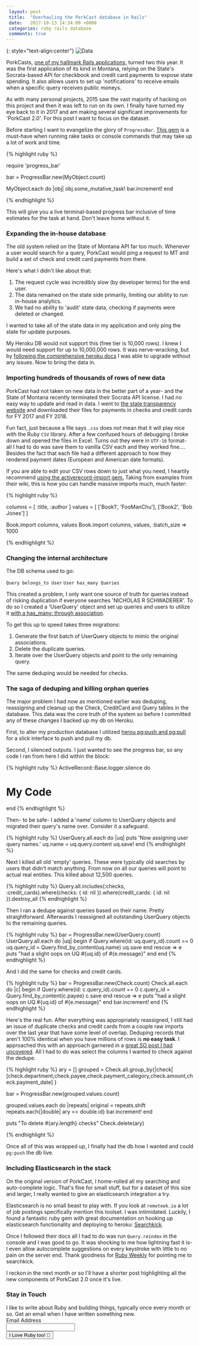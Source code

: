 ```yaml
---
 layout: post
 title:  "Overhauling the PorkCast database in Rails"
 date:   2017-10-13 14:34:09 +0000
 categories: ruby rails database
 comments: true
---
```


{: style="text-align:center"}
![Data](https://static.pexels.com/photos/577585/pexels-photo-577585.jpeg)

PorkCasts, [one of my hallmark Rails applications,](https://www.bozemandailychronicle.com/news/politics/porkcast-lawmaker-hopes-new-website-improves-government-transparency/article_f6f49d3a-eea8-5fde-a7f7-fa4b321a419d.html) turned two this year. It was the first application of its kind in Montana, relying on the State's Socrata-based API for checkbook and credit card payments to expose state spending. It also allows users to set up 'notifications' to receive emails when a specific query receives public moneys.

As with many personal projects, 2015 saw the vast majority of hacking on this project and then it was left to run on its own. I finally have turned my eye back to it in 2017 and am making several significant improvements for 'PorkCast 2.0'. For this post I want to focus on the dataset.

Before starting I want to evangelize the glory of `ProgressBar`. [This gem](https://github.com/paul/progress_bar) is a must-have when running rake tasks or console commands that may take up a lot of work and time.

{% highlight ruby %}

require 'progress_bar'

bar = ProgressBar.new(MyObject.count)

MyObject.each do |obj|
  obj.some_mutative_task!
  bar.increment!
end

{% endhighlight %}

This will give you a live terminal-based progress bar inclusive of time estimates for the task at hand. Don't leave home without it.

### Expanding the in-house database

The old system relied on the State of Montana API far too much. Whenever a user would search for a query, PorkCast would ping a request to MT and build a set of check and credit card payments from there.

Here's what I didn't like about that:

1. The request cycle was incredibly slow (by developer terms) for the end user.
2. The data remained on the state side primarily, limiting our ability to run in-house analytics.
3. We had no ability to 'audit' state data, checking if payments were deleted or changed.

I wanted to take all of the state data in my application and only ping the state for update purposes.

My Heroku DB would not support this (free tier is 10,000 rows). I knew I would need support for up to 10,000,000 rows. It was nerve-wracking, but by [following the comprehensive heroku docs](https://devcenter.heroku.com/articles/upgrading-heroku-postgres-databases) I was able to upgrade without any issues. Now to bring the data in.

### Importing hundreds of thousands of rows of new data

PorkCast had not taken on new data in the better part of a year- and the State of Montana recently terminated their Socrata API license. I had no easy way to update and read in data. I went to [the state transparency website](https://transparency.mt.gov/) and downloaded their files for payments in checks and credit cards for FY 2017 and FY 2018.

Fun fact, just because a file says `.csv` does *not* mean that it will play nice with the Ruby `CSV` library. After a few confused hours of debugging I broke down and opened the files in Excel. Turns out they were in `UTF-16` format- all I had to do was save them to vanilla CSV each and they worked fine.... Besides the fact that each file had a different approach to how they rendered payment dates (European and American date formats).

If you are able to edit your CSV rows down to just what you need, I heartily recommend [using the activerecord-import gem.](https://github.com/zdennis/activerecord-import) Taking from examples from their wiki, this is how you can handle massive imports much, much faster:

{% highlight ruby %}

columns = [ :title, :author ]
values = [ ['Book1', 'FooManChu'], ['Book2', 'Bob Jones'] ]

Book.import columns, values
Book.import columns, values, :batch_size => 1000

{% endhighlight %}

### Changing the internal architecture

The DB schema used to go:

`Query belongs_to User`
`User has_many Queries`

This created a problem, I only want one source of truth for queries instead of risking duplication if everyone searches 'NICHOLAS R SCHWADERER'. To do so I created a 'UserQuery' object and set up queries and users to utilize it [with a has_many: through association](http://guides.rubyonrails.org/association_basics.html#the-has-many-through-association).

To get this up to speed takes three migrations:

1. Generate the first batch of UserQuery objects to mimic the original associations.
2. Delete the duplicate queries.
3. Iterate over the UserQuery objects and point to the only remaining query.

The same deduping would be needed for checks.

### The saga of deduping and killing orphan queries

The major problem I had now as mentioned earlier was deduping, reassigning and cleanup up the Check, CreditCard and Query tables in the database. This data was the core truth of the system so before I committed any of these changes I backed up my db on Heroku.

First, to alter my production database I utilized [herou pg:push and pg:pull](https://devcenter.heroku.com/articles/heroku-postgresql#pg-push-and-pg-pull) for a slick interface to push and pull my db.

Second, I silenced outputs. I just wanted to see the progress bar, so any code I ran from here I did within the block:

{% highlight ruby %}
ActiveRecord::Base.logger.silence do
  # My Code
end
{% endhighlight %}

Then- to be safe- I added a 'name' column to UserQuery objects and migrated their query's name over. Consider it a safeguard.

{% highlight ruby %}
UserQuery.all.each do |uq|
  puts 'Now assigning user query names.'
  uq.name = uq.query.content
  uq.save!
end
{% endhighlight %}

Next I killed all old 'empty' queries. These were typically old searches by users that didn't match anything. From now on all our queries will point to actual real entities. This killed about 12,500 queries.

{% highlight ruby %}
Query.all.includes(:checks, :credit_cards).where(checks: { id: nil }).where(credit_cards: { id: nil }).destroy_all
{% endhighlight %}

Then I ran a dedupe against queries based on their name. Pretty straightforward. Afterwards I reassigned all outstanding UserQuery objects to the remaining queries.

{% highlight ruby %}
bar = ProgressBar.new(UserQuery.count)
UserQuery.all.each do |uq|
  begin
    if Query.where(id: uq.query_id).count == 0
      uq.query_id = Query.find_by_content(uq.name)
      uq.save
    end
  rescue => e
    puts "had a slight oops on UQ #{uq.id} of #{e.message}"
  end
end
{% endhighlight %}

And I did the same for checks and credit cards.

{% highlight ruby %}
bar = ProgressBar.new(Check.count)
Check.all.each do |c|
  begin
    if Query.where(id: c.query_id).count == 0
      c.query_id = Query.find_by_content(c.payee)
      c.save
    end
  rescue => e
    puts "had a slight oops on UQ #{uq.id} of #{e.message}"
  end
  bar.increment!
end
{% endhighlight %}

Here's the real fun. After everything was appropriately reassigned, I still had an issue of duplicate checks and credit cards from a couple raw imports over the last year that have some level of overlap. Deduping records that aren't 100% identical when you have millions of rows is __no easy task__. I approached this with an approach garnered in a [great SO post I had uncovered](https://stackoverflow.com/questions/14124212/remove-duplicate-records-based-on-multiple-columns). All I had to do was select the columns I wanted to check against the dedupe.

{% highlight ruby %}
ary = []
grouped = Check.all.group_by{|check| [check.department,check.payee,check.payment_category,check.amount,check.payment_date] }

bar = ProgressBar.new(grouped.values.count)

grouped.values.each do |repeats|
  original = repeats.shift
  repeats.each{|double| ary << double.id}
  bar.increment!
end

puts "To delete #{ary.length} checks"
Check.delete(ary)

{% endhighlight %}

Once all of this was wrapped up, I finally had the db how I wanted and could `pg:push` the db live.

### Including Elasticsearch in the stack

On the original version of PorkCast, I home-rolled all my searching and auto-complete logic. That's fine for small stuff, but for a dataset of this size and larger, I really wanted to give an elasticsearch integration a try.

Elasticsearch is no small beast to play with. If you look at `remoteok.io` a lot of job postings specifically mention this toolset. I was intimidated. Luckily, I found a fantastic ruby gem with great documentation on hooking up elasticsearch functionality and deploying to heroku: [Searchkick](https://github.com/ankane/searchkick).

Once I followed their docs all I had to do was run `Query.reindex` in the console and I was good to go. It was shocking to me how lightning fast it is- I even allow autocomplete suggestions on every keystroke with little to no pain on the server end. Thank goodness for [Ruby Weekly](https://www.rubyweekly.com) for pointing me to searchkick.

I reckon in the next month or so I'll have a shorter post highlighting all the new components of PorkCast 2.0 once it's live.

<!-- Drip -->
<script type="text/javascript">
  var _dcq = _dcq || [];
  var _dcs = _dcs || {};
  _dcs.account = '2671646';

  (function() {
    var dc = document.createElement('script');
    dc.type = 'text/javascript'; dc.async = true;
    dc.src = '//tag.getdrip.com/2671646.js';
    var s = document.getElementsByTagName('script')[0];
    s.parentNode.insertBefore(dc, s);
  })();
</script>
<!-- end Drip -->

<form action="https://www.getdrip.com/forms/275494850/submissions" method="post" data-drip-embedded-form="275494850">
  <h3 data-drip-attribute="headline">Stay in Touch</h3>
  <div data-drip-attribute="description">I like to write about Ruby and building things, typically once every month or so. Get an email when I have written something new.</div>
    <div>
        <label for="drip-email">Email Address</label><br />
        <input type="email" id="drip-email" name="fields[email]" value="" />
    </div>
  <div>
    <input type="submit" value="I Love Ruby too! 💎" data-drip-attribute="sign-up-button" />
  </div>
</form>

